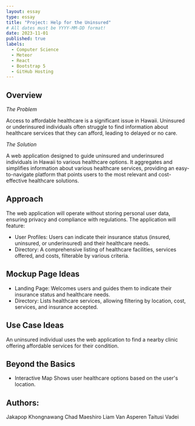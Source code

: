 ```yaml
---
layout: essay
type: essay
title: "Project: Help for the Uninsured"
# All dates must be YYYY-MM-DD format!
date: 2023-11-01
published: true
labels:
  - Computer Science
  - Meteor
  - React
  - Bootstrap 5
  - GitHub Hosting
---
```


## Overview

*The Problem*

Access to affordable healthcare is a significant issue in Hawaii. Uninsured or underinsured individuals often struggle to find information about healthcare services that they can afford, leading to delayed or no care.

*The Solution*

A web application designed to guide uninsured and underinsured individuals in Hawaii to various healthcare options. It aggregates and simplifies information about various healthcare services, providing an easy-to-navigate platform that points users to the most relevant and cost-effective healthcare solutions.

## Approach
The web application will operate without storing personal user data, ensuring privacy and compliance with regulations. The application will feature:
- User Profiles: 
Users can indicate their insurance status (insured, uninsured, or underinsured) and their healthcare needs.
- Directory: 
A comprehensive listing of healthcare facilities, services offered, and costs, filterable by various criteria.


## Mockup Page Ideas
- Landing Page: Welcomes users and guides them to indicate their insurance status and healthcare needs.
- Directory: Lists healthcare services, allowing filtering by location, cost, services, and insurance accepted.


## Use Case Ideas
An uninsured individual uses the web application to find a nearby clinic offering affordable services for their condition.

## Beyond the Basics
- Interactive Map 
Shows user healthcare options based on the user's location.


## Authors:
Jakapop Khongnawang
Chad Maeshiro
Liam Van Asperen
Taitusi Vadei

